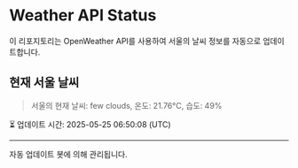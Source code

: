 
# Weather API Status

이 리포지토리는 OpenWeather API를 사용하여 서울의 날씨 정보를 자동으로 업데이트합니다.

## 현재 서울 날씨
> 서울의 현재 날씨: few clouds, 온도: 21.76°C, 습도: 49%

⏳ 업데이트 시간: 2025-05-25 06:50:08 (UTC)

---
자동 업데이트 봇에 의해 관리됩니다.
